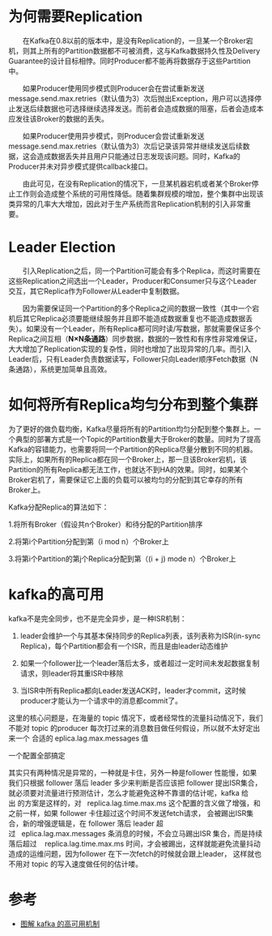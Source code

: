# 为何需要Replication
　　在Kafka在0.8以前的版本中，是没有Replication的，一旦某一个Broker宕机，则其上所有的Partition数据都不可被消费，这与Kafka数据持久性及Delivery Guarantee的设计目标相悖。同时Producer都不能再将数据存于这些Partition中。

　　如果Producer使用同步模式则Producer会在尝试重新发送message.send.max.retries（默认值为3）次后抛出Exception，用户可以选择停止发送后续数据也可选择继续选择发送。而前者会造成数据的阻塞，后者会造成本应发往该Broker的数据的丢失。

　　如果Producer使用异步模式，则Producer会尝试重新发送message.send.max.retries（默认值为3）次后记录该异常并继续发送后续数据，这会造成数据丢失并且用户只能通过日志发现该问题。同时，Kafka的Producer并未对异步模式提供callback接口。

　　由此可见，在没有Replication的情况下，一旦某机器宕机或者某个Broker停止工作则会造成整个系统的可用性降低。随着集群规模的增加，整个集群中出现该类异常的几率大大增加，因此对于生产系统而言Replication机制的引入非常重要。

# Leader Election
　　引入Replication之后，同一个Partition可能会有多个Replica，而这时需要在这些Replication之间选出一个Leader，Producer和Consumer只与这个Leader交互，其它Replica作为Follower从Leader中复制数据。

　　因为需要保证同一个Partition的多个Replica之间的数据一致性（其中一个宕机后其它Replica必须要能继续服务并且即不能造成数据重复也不能造成数据丢失）。如果没有一个Leader，所有Replica都可同时读/写数据，那就需要保证多个Replica之间互相（**N×N条通路**）同步数据，数据的一致性和有序性非常难保证，大大增加了Replication实现的复杂性，同时也增加了出现异常的几率。而引入Leader后，只有Leader负责数据读写，Follower只向Leader顺序Fetch数据（N条通路），系统更加简单且高效。

# 如何将所有Replica均匀分布到整个集群
为了更好的做负载均衡，Kafka尽量将所有的Partition均匀分配到整个集群上。一个典型的部署方式是一个Topic的Partition数量大于Broker的数量。同时为了提高Kafka的容错能力，也需要将同一个Partition的Replica尽量分散到不同的机器。实际上，如果所有的Replica都在同一个Broker上，那一旦该Broker宕机，该Partition的所有Replica都无法工作，也就达不到HA的效果。同时，如果某个Broker宕机了，需要保证它上面的负载可以被均匀的分配到其它幸存的所有Broker上。

Kafka分配Replica的算法如下：

1.将所有Broker（假设共n个Broker）和待分配的Partition排序

2.将第i个Partition分配到第（i mod n）个Broker上

3.将第i个Partition的第j个Replica分配到第（(i + j) mode n）个Broker上


# kafka的高可用

kafka不是完全同步，也不是完全异步，是一种ISR机制：  

1. leader会维护一个与其基本保持同步的Replica列表，该列表称为ISR(in-sync Replica)，每个Partition都会有一个ISR，而且是由leader动态维护 

2. 如果一个follower比一个leader落后太多，或者超过一定时间未发起数据复制请求，则leader将其重ISR中移除 

3. 当ISR中所有Replica都向Leader发送ACK时，leader才commit，这时候producer才能认为一个请求中的消息都commit了。

这里的核心问题是，在海量的 topic 情况下，或者经常性的流量抖动情况下，我们不能对 topic 的producer 每次打过来的消息数目做任何假设，所以就不太好定出来一个 合适的 eplica.lag.max.messages 值

一个配置全部搞定

其实只有两种情况是异常的，一种就是卡住，另外一种是follower 性能慢，如果我们只根据 follower 落后 leader 多少来判断是否应该把 follower 提出ISR集合，就必须要对流量进行预测估计，怎么才能避免这种不靠谱的估计呢，kafka 给出 的方案是这样的，对   replica.lag.time.max.ms 这个配置的含义做了增强，和之前一样，如果 follower 卡住超过这个时间不发送fetch请求， 会被踢出ISR集合，新的增强逻辑是，在 follower 落后 leader 超过   eplica.lag.max.messages 条消息的时候，不会立马踢出ISR 集合，而是持续落后超过    replica.lag.time.max.ms 时间，才会被踢出，这样就能避免流量抖动造成的运维问题，因为follower 在下一次fetch的时候就会跟上leader， 这样就也不用对 topic 的写入速度做任何的估计喽。


# 参考

- [图解 kafka 的高可用机制](https://www.jianshu.com/p/ff296d51385a)